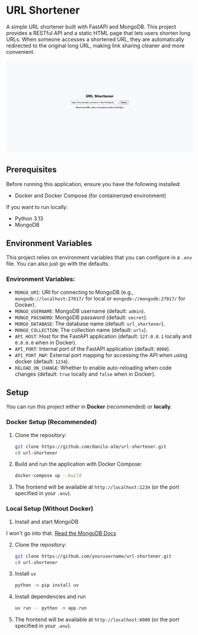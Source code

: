 # URL Shortener

A simple URL shortener built with FastAPI and MongoDB. This project provides a RESTful API and a static HTML page that lets users shorten long URLs. When someone accesses a shortened URL, they are automatically redirected to the original long URL, making link sharing cleaner and more convenient.

![alt text](docs/_media/preview.png)

## Prerequisites

Before running this application, ensure you have the following installed:

* Docker and Docker Compose (for containerized environment)

If you want to run locally:

* Python 3.13
* MongoDB

## Environment Variables

This project relies on environment variables that you can configure in a `.env` file. You can also just go with the defaults.

### Environment Variables:

* `MONGO_URI`: URI for connecting to MongoDB (e.g., `mongodb://localhost:27017/` for local or `mongodb://mongodb:27017/` for Docker).
* `MONGO_USERNAME`: MongoDB username (default: `admin`).
* `MONGO_PASSWORD`: MongoDB password (default: `secret`).
* `MONGO_DATABASE`: The database name (default: `url_shortener`).
* `MONGO_COLLECTION`: The collection name (default: `urls`).
* `API_HOST`: Host for the FastAPI application (default: `127.0.0.1` locally and `0.0.0.0` when in Docker).
* `API_PORT`: Internal port of the FastAPI application (default: `8000`).
* `API_PORT_MAP`: External port mapping for accessing the API when using docker (default: `1234`).
* `RELOAD_ON_CHANGE`: Whether to enable auto-reloading when code changes (default: `true` locally and `false` when in Docker).

## Setup

You can run this project either in **Docker** (recommended) or **locally**.

### Docker Setup (Recommended)

1. Clone the repository:

   ```bash
   git clone https://github.com/danilo-alm/url-shortener.git
   cd url-shortener
   ```

2. Build and run the application with Docker Compose:

   ```bash
   docker-compose up --build
   ```

3. The frontend will be available at `http://localhost:1234` (or the port specified in your `.env`).

### Local Setup (Without Docker)

1. Install and start MongoDB

I won't go into that. [Read the MongoDB Docs](https://www.mongodb.com/docs/manual/installation/)

2. Clone the repository:

   ```bash
   git clone https://github.com/yourusername/url-shortener.git
   cd url-shortener
   ```

3. Install `uv`
   ```bash
   python -m pip install uv
   ```

4. Install dependencies and run
   ```bash
   uv run -- python -m app.run
   ```

5. The frontend will be available at `http://localhost:8000` (or the port specified in your `.env`).